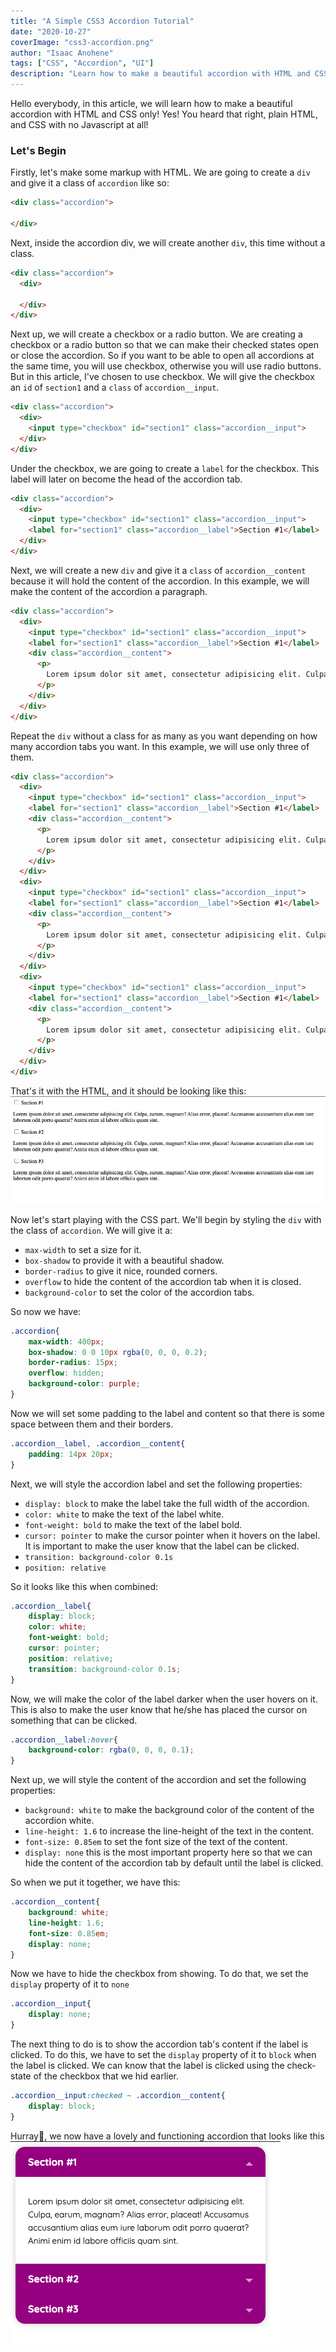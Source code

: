 ```yaml
---
title: "A Simple CSS3 Accordion Tutorial"
date: "2020-10-27"
coverImage: "css3-accordion.png"
author: "Isaac Anohene"
tags: ["CSS", "Accordion", "UI"]
description: "Learn how to make a beautiful accordion with HTML and CSS only"
---
```


Hello everybody, in this article, we will learn how to make a beautiful accordion with HTML and CSS only! Yes! You heard that right, plain HTML, and CSS with no Javascript at all!

### Let's Begin

Firstly, let's make some markup with HTML. We are going to create a ```div``` and give it a class of ```accordion``` like so:
```html
<div class="accordion">

</div>
```
Next, inside the accordion div, we will create another ```div```, this time without a class.
```html
<div class="accordion">
  <div>
  
  </div>
</div>
```
Next up, we will create a checkbox or a radio button. We are creating a checkbox or a radio button so that we can make their checked states open or close the accordion. So if you want to be able to open all accordions at the same time, you will use checkbox, otherwise you will use radio buttons. But in this article, I've chosen to use checkbox.
We will give the checkbox an ```id``` of ```section1``` and a ```class``` of ```accordion__input```.
```html
<div class="accordion">
  <div>
    <input type="checkbox" id="section1" class="accordion__input">
  </div>
</div>
```
Under the checkbox, we are going to create a ```label``` for the checkbox. This label will later on become the head of the accordion tab.
```html
<div class="accordion">
  <div>
    <input type="checkbox" id="section1" class="accordion__input">
    <label for="section1" class="accordion__label">Section #1</label>
  </div>
</div>
```
Next, we will create a new ```div``` and give it a ```class``` of ```accordion__content``` because it will hold the content of the accordion. In this example, we will make the content of the accordion a paragraph.
```html
<div class="accordion">
  <div>
    <input type="checkbox" id="section1" class="accordion__input">
    <label for="section1" class="accordion__label">Section #1</label>
    <div class="accordion__content">
      <p>
        Lorem ipsum dolor sit amet, consectetur adipisicing elit. Culpa, earum, magnam? Alias error, placeat! Accusamus accusantium alias eum iure laborum odit porro quaerat? Animi enim id labore officiis quam sint.
      </p>
    </div>
  </div>
</div>
```
Repeat the ```div``` without a class for as many as you want depending on how many accordion tabs you want. In this example, we will use only three of them.
```html
<div class="accordion">
  <div>
    <input type="checkbox" id="section1" class="accordion__input">
    <label for="section1" class="accordion__label">Section #1</label>
    <div class="accordion__content">
      <p>
        Lorem ipsum dolor sit amet, consectetur adipisicing elit. Culpa, earum, magnam? Alias error, placeat! Accusamus accusantium alias eum iure laborum odit porro quaerat? Animi enim id labore officiis quam sint.
      </p>
    </div>
  </div>
  <div>
    <input type="checkbox" id="section1" class="accordion__input">
    <label for="section1" class="accordion__label">Section #1</label>
    <div class="accordion__content">
      <p>
        Lorem ipsum dolor sit amet, consectetur adipisicing elit. Culpa, earum, magnam? Alias error, placeat! Accusamus accusantium alias eum iure laborum odit porro quaerat? Animi enim id labore officiis quam sint.
      </p>
    </div>
  </div>
  <div>
    <input type="checkbox" id="section1" class="accordion__input">
    <label for="section1" class="accordion__label">Section #1</label>
    <div class="accordion__content">
      <p>
        Lorem ipsum dolor sit amet, consectetur adipisicing elit. Culpa, earum, magnam? Alias error, placeat! Accusamus accusantium alias eum iure laborum odit porro quaerat? Animi enim id labore officiis quam sint.
      </p>
    </div>
  </div>
</div>
```
That's it with the HTML, and it should be looking like this:
![plain-html](plain-html.png)

Now let's start playing with the CSS part.
We'll begin by styling the ```div``` with the class of ```accordion```.
We will give it a:

  - `max-width` to set a size for it.
  - `box-shadow` to provide it with a beautiful shadow.
  - `border-radius` to give it nice, rounded corners.
  - `overflow` to hide the content of the accordion tab when it is closed.
  - `background-color` to set the color of the accordion tabs.

So now we have: 

```css
.accordion{
    max-width: 400px;
    box-shadow: 0 0 10px rgba(0, 0, 0, 0.2);
    border-radius: 15px;
    overflow: hidden;
    background-color: purple;
}
```
Now we will set some padding to the label and content so that there is some space between them and their borders.

```css
.accordion__label, .accordion__content{
    padding: 14px 20px;
}
```
Next, we will style the accordion label and set the following properties:

  - `display: block` to make the label take the full width of the accordion.
  - `color: white` to make the text of the label white.
  - `font-weight: bold` to make the text of the label bold.
  - `cursor: pointer` to make the cursor pointer when it hovers on the label. It is important to make the user know that the label can be clicked.
  - `transition: background-color 0.1s`
  - `position: relative`
  
So it looks like this when combined:

```css
.accordion__label{
    display: block;
    color: white;
    font-weight: bold;
    cursor: pointer;
    position: relative;
    transition: background-color 0.1s;
}
```
Now, we will make the color of the label darker when the user hovers on it. This is also to make the user know that he/she has placed the cursor on something that can be clicked.

```css
.accordion__label:hover{
    background-color: rgba(0, 0, 0, 0.1);
}
```
Next up, we will style the content of the accordion and set the following properties:

  - `background: white` to make the background color of the content of the accordion white.
  - `line-height: 1.6` to increase the line-height of the text in the content.
  - `font-size: 0.85em` to set the font size of the text of the content.
  - `display: none` this is the most important property here so that we can hide the content of the accordion tab by default until the label is clicked.

So when we put it together, we have this:

```css
.accordion__content{
    background: white;
    line-height: 1.6;
    font-size: 0.85em;
    display: none;
}
```
Now we have to hide the checkbox from showing. To do that, we set the ```display``` property of it to ```none```
```css
.accordion__input{
    display: none;
}
```
The next thing to do is to show the accordion tab's content if the label is clicked. To do this, we have to set the ```display``` property of it to ```block``` when the label is clicked. We can know that the label is clicked using the check-state of the checkbox that we hid earlier.

```css
.accordion__input:checked ~ .accordion__content{
    display: block;
}
```
Hurray🎉, we now have a lovely and functioning accordion that looks like this
![css3-accordion](css3-accordion.png)
